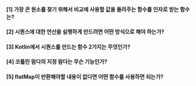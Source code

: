 #### [1] 가장 큰 원소를 찾기 위해서 비교에 사용할 값을 돌려주는 함수를 인자로 받는 함수는?

#### [2] 시퀀스에 대한 연산을 실행하게 만드려면 어떤 방식으로 해야 하는가?

#### [3] Kotlin에서 시퀀스를 만드는 함수 2가지는 무엇인가?

#### [4] 코틀린 람다의 지정 람다는 무슨 기능인가?

#### [5] flatMap이 반환해야할 내용이 없다면 어떤 함수를 사용하면 되는가?